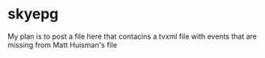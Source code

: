 # skyepg
My plan is to post a file here that contacins a tvxml file with events that are missing from Matt Huisman's file
